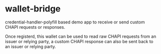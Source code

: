 # wallet-bridge
credential-handler-polyfill based demo app to receive or send custom CHAPI requests or responses.

Once registerd, this wallet can be used to read raw CHAPI requests from an issuer or relying party, a custom CHAPI response can also be sent back to an issuer or relying party.
